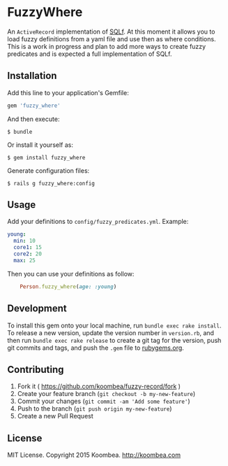 # FuzzyWhere

An `ActiveRecord` implementation of [SQLf](http://en.wikipedia.org/wiki/SQLf).
At this moment it allows you to load fuzzy definitions from a yaml file and use then as where conditions.
This is a work in progress and plan to add more ways to create fuzzy predicates and is expected a full implementation of SQLf.

## Installation

Add this line to your application's Gemfile:

```ruby
gem 'fuzzy_where'
```

And then execute:

    $ bundle

Or install it yourself as:

    $ gem install fuzzy_where

Generate configuration files:

    $ rails g fuzzy_where:config

## Usage

Add your definitions to `config/fuzzy_predicates.yml`.
Example:
```yaml
young:
  min: 10
  core1: 15
  core2: 20
  max: 25
```

Then you can use your definitions as follow:
```ruby
    Person.fuzzy_where(age: :young)
```

## Development

To install this gem onto your local machine, run `bundle exec rake install`.
To release a new version, update the version number in `version.rb`,
and then run `bundle exec rake release` to create a git tag for the version, push git commits and tags,
and push the `.gem` file to [rubygems.org](https://rubygems.org).

## Contributing

1. Fork it ( https://github.com/koombea/fuzzy-record/fork )
2. Create your feature branch (`git checkout -b my-new-feature`)
3. Commit your changes (`git commit -am 'Add some feature'`)
4. Push to the branch (`git push origin my-new-feature`)
5. Create a new Pull Request

## License

MIT License. Copyright 2015 Koombea. http://koombea.com
